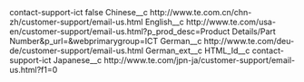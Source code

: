 <?xml version="1.0" encoding="UTF-8"?>
<CustomMetadata xmlns="http://soap.sforce.com/2006/04/metadata" xmlns:xsi="http://www.w3.org/2001/XMLSchema-instance" xmlns:xsd="http://www.w3.org/2001/XMLSchema">
    <label>contact-support-ict</label>
    <protected>false</protected>
    <values>
        <field>Chinese__c</field>
        <value xsi:type="xsd:string">http://www.te.com.cn/chn-zh/customer-support/email-us.html</value>
    </values>
    <values>
        <field>English__c</field>
        <value xsi:type="xsd:string">http://www.te.com/usa-en/customer-support/email-us.html?p_prod_desc=Product Details/Part Number&amp;p_url=&amp;webprimarygroup=ICT</value>
    </values>
    <values>
        <field>German__c</field>
        <value xsi:type="xsd:string">http://www.te.com/deu-de/customer-support/email-us.html</value>
    </values>
    <values>
        <field>German_ext__c</field>
        <value xsi:nil="true"/>
    </values>
    <values>
        <field>HTML_Id__c</field>
        <value xsi:type="xsd:string">contact-support-ict</value>
    </values>
    <values>
        <field>Japanese__c</field>
        <value xsi:type="xsd:string">http://www.te.com/jpn-ja/customer-support/email-us.html?f1=0</value>
    </values>
</CustomMetadata>
